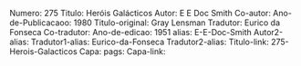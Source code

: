 Numero: 275
Titulo: Heróis Galácticos
Autor: E E Doc Smith
Co-autor: 
Ano-de-Publicacaoo: 1980
Titulo-original: Gray Lensman
Tradutor: Eurico da Fonseca
Co-tradutor: 
Ano-de-edicao: 1951
alias: E-E-Doc-Smith
Autor2-alias: 
Tradutor1-alias: Eurico-da-Fonseca
Tradutor2-alias: 
Titulo-link: 275-Herois-Galacticos
Capa: 
pags: 
Capa-link: